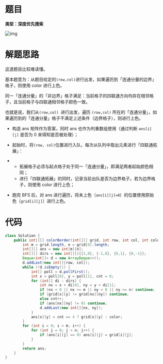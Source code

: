# 题目

**类型：深度优先搜索**

![img](https://cdn.nlark.com/yuque/0/2021/png/2941598/1638885848150-1954abff-7b47-460f-8e3f-5ce12332d9cf.png)



# 解题思路

这道题目比较难读懂。

基本题意为：从题目给定的` (row,col) `进行出发，如果遍历到「连通分量的边界」格子，则使用 color 进行上色。

同一「连通分量」的「非边界」格子满足：当前格子的四联通方向均存在相邻格子，且当前格子与四联通相邻格子颜色一致。



也就是说，我们从`(row,col) `进行出发，遍历 `(row,col)` 所在的「连通分量」，如果遍历到的「连通分量」格子不满足上述条件（边界格子），则进行上色。



 



- 构造 ans  矩阵作为答案，同时  ans 也作为判重数组使用（通过判断  `ans[i][j]` 是否为  0 来得知是否被处理）；
- 起始时，将` (row, col) `位置进行入队，每次从队列中取出元素进行「四联通拓展」：

- - 拓展格子必须与起点格子处于同一「连通分量」，即满足两者起始颜色相同；
  - 进行「四联通拓展」的同时，记录当前出队是否为边界格子。若为边界格子，则使用 color 进行上色；

- 跑完 BFS 后，对 ans 进行遍历，将未上色（`ans[i][j]=0`）的位置使用原始色（`grid[i][j]`）进行上色。









# 代码

```java
class Solution {
    public int[][] colorBorder(int[][] grid, int row, int col, int color) {
        int m = grid.length, n = grid[0].length;
        int[][] ans = new int[m][n];
        int[][] dirs = new int[][]{{1,0}, {-1,0}, {0,1}, {0,-1}};
        Deque<int[]> d = new ArrayDeque<>();
        d.addLast(new int[]{row, col});
        while (!d.isEmpty()) {
            int[] poll = d.pollFirst();
            int x = poll[0], y = poll[1], cnt = 0;
            for (int[] di : dirs) {
                int nx = x + di[0], ny = y + di[1];
                if (nx < 0 || nx >= m || ny < 0 || ny >= n) continue;
                if (grid[x][y] != grid[nx][ny]) continue;
                else cnt++;
                if (ans[nx][ny] != 0) continue;
                d.addLast(new int[]{nx, ny});
            }
            ans[x][y] = cnt == 4 ? grid[x][y] : color;
        }
        for (int i = 0; i < m; i++) {
            for (int j = 0; j < n; j++) {
                if (ans[i][j] == 0) ans[i][j] = grid[i][j];
            }
        }
        return ans;
    }
}
```